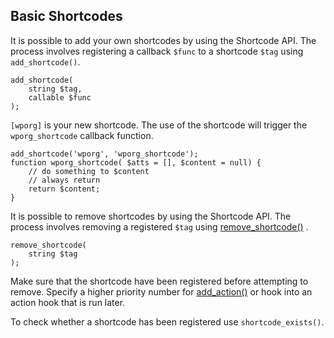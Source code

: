 Basic Shortcodes
----------------

It is possible to add your own shortcodes by using the Shortcode API. The process involves registering a callback `$func` to a shortcode `$tag` using `add_shortcode()`.

    add_shortcode(
        string $tag,
        callable $func
    );

`[wporg]` is your new shortcode. The use of the shortcode will trigger the `wporg_shortcode` callback function.

    add_shortcode('wporg', 'wporg_shortcode');
    function wporg_shortcode( $atts = [], $content = null) {
        // do something to $content
        // always return
        return $content;
    }

It is possible to remove shortcodes by using the Shortcode API. The process involves removing a registered `$tag` using [remove\_shortcode()](https://developer.wordpress.org/reference/functions/remove_shortcode/) .

    remove_shortcode(
        string $tag
    );

Make sure that the shortcode have been registered before attempting to remove. Specify a higher priority number for [add\_action()](https://developer.wordpress.org/reference/functions/add_action/) or hook into an action hook that is run later.

To check whether a shortcode has been registered use `shortcode_exists()`.